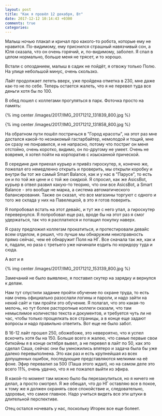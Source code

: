 ```yaml
---
layout: post
title: "Как я провёл 12 декабря, Вт"
date: 2017-12-12 10:14:43 +0300
comments: true
categories: 
---
```

Малыш ночью плакал и кричал про какого-то робота, которые ему не нравится. По-видимому, ему приснился страшный навязчивый сон, а Юля сказала, что он очень горячий, и, по-видимому, заболел. Я спал в целом нормально, больше меня не трясет, и то хорошо.

Встали с опозданием, малыш в садик не пойдёт, я отвожу только Полю. На улице небольшой минус, очень скользко. 

Лайт продолжает лететь вверх, уже пройдена отметка в 230, мне даже как-то не по себе. Теперь остается жалеть, что я не перевел туда все деньги хотя бы по 100.

В обед пошел с коллегами прогуляться в парк. Фоточка просто на память:

{% img center /images/2017/IMG_20171212_131839_800.jpg %}

{% img center /images/2017/IMG_20171212_131858_800.jpg %}

На обратном пути пошёл постричься в "Город красоты", на этот раз мне достался какой-то незнакомый гастарбайтер, немолодой и тощий, мне он сразу не понравился, и не напрасно, потому что постриг он меня отстойно, очень коротко, видимо, он по-другому не умеет. Очень не вовремя, я хотел пойти на корпоратив с изысканной прической.

В середине дня приехал курьер и привёз гироскутер, я, конечно же, пожелал его немедленно открыть и проверить, мы открыли коробку и внутри бы тот же самый Smart Balance, как и у нас в "Парусе", то есть он и по той же цене и с той же скидкой. Я спросил, как же AsicsBot, курьер в отвел развил какую-то теорию, что они все AsicsBot, а Smart Balance - это вообще не марка, а система автоматического балансирования. Также он сказал, что все магазины торгуют с одного и того же склада у них на Павелецкой, в это я готов поверить.

Я попробовал встать на этот девайс, и тут же с него упал, а гироскутер перевернулся. Я попробовал еще раз, вроде бы на этот раз я смог удержаться, так что я расплатился и потащил покупку наверх.

Я сразу предложил коллегам прокатиться, и протестировали девайс всем отделом, я решил, что лучше мы обнаружим неисправность прямо сейчас, чем её обнаружит Поля на НГ. Все сначала так же, как и я, падали, но раза с третьего уже начинали ездить по коридору туда и сюда.

А вот и я

{% img center /images/2017/IMG_20171212_153139_800.jpg %}

Замечаний не было выявлено, я поставил скутер на зарядку и вернулся к делам.

Нам тут спустили задание пройти обучение по охране труда, то есть нам очень официально разослали логины и пароли, и надо зайти на некий сайт и там пройти это обучение. Я полагал, что это какая-то мелочь, но тут более расторопные коллеги сказали, что там немыслимое количество текста и документов, и требуется чуть ли не час, чтобы только прощелкать все страницы, а в конце еще задают вопросы и надо правильно ответить. Вот еще не было забот.

В 16-12 лайт прошел 250, обожебоже, это невероятно, что я успел вскочить хотя бы на 150. Больше всего я жалею, что самые первые свои биткойны я в конце октября вывел, а не перевел в лайт по 50, как это сделал Саша, сейчас они бы умножились впятеро и задача была бы уже далеко перевыполнена. Это как раз и есть крупнейшая из всех допущенных ошибок, последующие представляются мелкими на её фоне. Эфир перевалил за 500 (Паша этого ждал), но на самом деле это всего 11%, очень удачно, что я не пожалел выйти из эфира.

В какой-то момент там можно было бы перезакупиться, но я ничего не делал, а просто смотрел. Я же обещал, что до НГ оставляю все в покое, к тому же я должен охранять свое спокойствие и, следовательно, здоровье, что самое главное. Надо учиться видеть все эти штуки в длительной перспективе.

Отец остался ночевать у нас, поскольку Игорек все еще болеет.